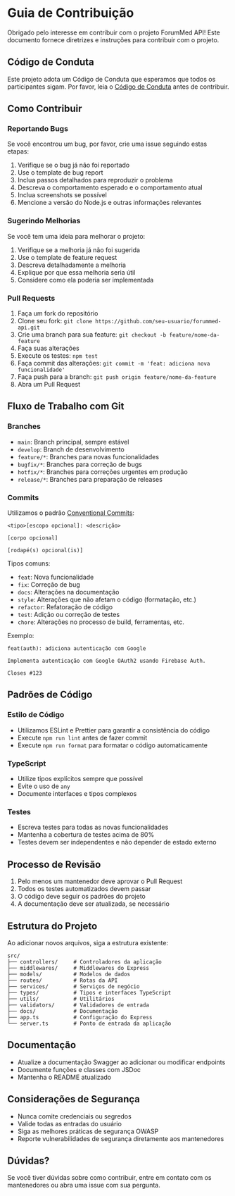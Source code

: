 # Guia de Contribuição

Obrigado pelo interesse em contribuir com o projeto ForumMed API! Este documento fornece diretrizes e instruções para contribuir com o projeto.

## Código de Conduta

Este projeto adota um Código de Conduta que esperamos que todos os participantes sigam. Por favor, leia o [Código de Conduta](CODE_OF_CONDUCT.md) antes de contribuir.

## Como Contribuir

### Reportando Bugs

Se você encontrou um bug, por favor, crie uma issue seguindo estas etapas:

1. Verifique se o bug já não foi reportado
2. Use o template de bug report
3. Inclua passos detalhados para reproduzir o problema
4. Descreva o comportamento esperado e o comportamento atual
5. Inclua screenshots se possível
6. Mencione a versão do Node.js e outras informações relevantes

### Sugerindo Melhorias

Se você tem uma ideia para melhorar o projeto:

1. Verifique se a melhoria já não foi sugerida
2. Use o template de feature request
3. Descreva detalhadamente a melhoria
4. Explique por que essa melhoria seria útil
5. Considere como ela poderia ser implementada

### Pull Requests

1. Faça um fork do repositório
2. Clone seu fork: `git clone https://github.com/seu-usuario/forummed-api.git`
3. Crie uma branch para sua feature: `git checkout -b feature/nome-da-feature`
4. Faça suas alterações
5. Execute os testes: `npm test`
6. Faça commit das alterações: `git commit -m 'feat: adiciona nova funcionalidade'`
7. Faça push para a branch: `git push origin feature/nome-da-feature`
8. Abra um Pull Request

## Fluxo de Trabalho com Git

### Branches

- `main`: Branch principal, sempre estável
- `develop`: Branch de desenvolvimento
- `feature/*`: Branches para novas funcionalidades
- `bugfix/*`: Branches para correção de bugs
- `hotfix/*`: Branches para correções urgentes em produção
- `release/*`: Branches para preparação de releases

### Commits

Utilizamos o padrão [Conventional Commits](https://www.conventionalcommits.org/):

```
<tipo>[escopo opcional]: <descrição>

[corpo opcional]

[rodapé(s) opcional(is)]
```

Tipos comuns:
- `feat`: Nova funcionalidade
- `fix`: Correção de bug
- `docs`: Alterações na documentação
- `style`: Alterações que não afetam o código (formatação, etc.)
- `refactor`: Refatoração de código
- `test`: Adição ou correção de testes
- `chore`: Alterações no processo de build, ferramentas, etc.

Exemplo:
```
feat(auth): adiciona autenticação com Google

Implementa autenticação com Google OAuth2 usando Firebase Auth.

Closes #123
```

## Padrões de Código

### Estilo de Código

- Utilizamos ESLint e Prettier para garantir a consistência do código
- Execute `npm run lint` antes de fazer commit
- Execute `npm run format` para formatar o código automaticamente

### TypeScript

- Utilize tipos explícitos sempre que possível
- Evite o uso de `any`
- Documente interfaces e tipos complexos

### Testes

- Escreva testes para todas as novas funcionalidades
- Mantenha a cobertura de testes acima de 80%
- Testes devem ser independentes e não depender de estado externo

## Processo de Revisão

1. Pelo menos um mantenedor deve aprovar o Pull Request
2. Todos os testes automatizados devem passar
3. O código deve seguir os padrões do projeto
4. A documentação deve ser atualizada, se necessário

## Estrutura do Projeto

Ao adicionar novos arquivos, siga a estrutura existente:

```
src/
├── controllers/     # Controladores da aplicação
├── middlewares/     # Middlewares do Express
├── models/          # Modelos de dados
├── routes/          # Rotas da API
├── services/        # Serviços de negócio
├── types/           # Tipos e interfaces TypeScript
├── utils/           # Utilitários
├── validators/      # Validadores de entrada
├── docs/            # Documentação
├── app.ts           # Configuração do Express
└── server.ts        # Ponto de entrada da aplicação
```

## Documentação

- Atualize a documentação Swagger ao adicionar ou modificar endpoints
- Documente funções e classes com JSDoc
- Mantenha o README atualizado

## Considerações de Segurança

- Nunca comite credenciais ou segredos
- Valide todas as entradas do usuário
- Siga as melhores práticas de segurança OWASP
- Reporte vulnerabilidades de segurança diretamente aos mantenedores

## Dúvidas?

Se você tiver dúvidas sobre como contribuir, entre em contato com os mantenedores ou abra uma issue com sua pergunta.